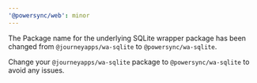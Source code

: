 ```yaml
---
'@powersync/web': minor
---
```


The Package name for the underlying SQLite wrapper package has been changed from
`@journeyapps/wa-sqlite` to `@powersync/wa-sqlite`.

Change your `@journeyapps/wa-sqlite` package to `@powersync/wa-sqlite` to avoid any issues.
